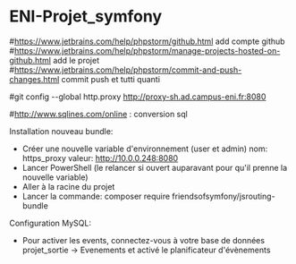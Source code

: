 # ENI-Projet_symfony

#https://www.jetbrains.com/help/phpstorm/github.html add compte github
#https://www.jetbrains.com/help/phpstorm/manage-projects-hosted-on-github.html add le projet
#https://www.jetbrains.com/help/phpstorm/commit-and-push-changes.html commit push et tutti quanti 

#git config --global http.proxy http://proxy-sh.ad.campus-eni.fr:8080

#http://www.sqlines.com/online  : conversion sql

Installation nouveau bundle:
- Créer une nouvelle variable d'environnement (user et admin)
        nom: https_proxy
        valeur: http://10.0.0.248:8080
- Lancer PowerShell (le relancer si ouvert auparavant pour qu'il prenne la nouvelle variable)
- Aller à la racine du projet
- Lancer la commande: composer require friendsofsymfony/jsrouting-bundle


Configuration MySQL:
- Pour activer les events, connectez-vous à votre base de données projet_sortie -> Evenements et activé
le planificateur d'évènements